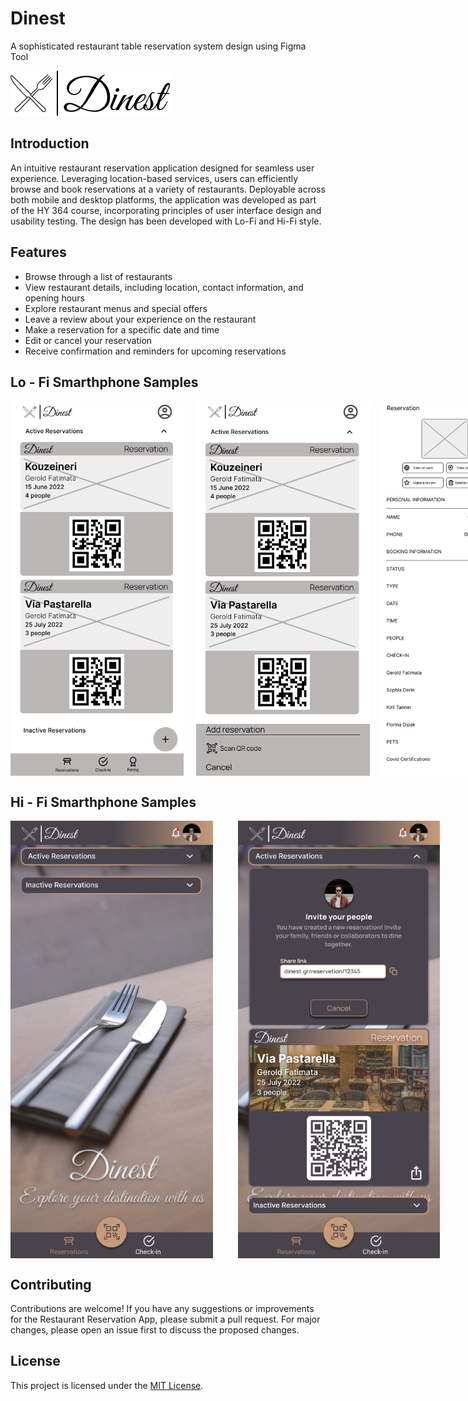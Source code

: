 # Dinest
A sophisticated restaurant table reservation system design using Figma Tool

![App Logo](Hi-Fi/Logo.png)

## Introduction

An intuitive restaurant reservation application designed for seamless user experience. Leveraging location-based services, users can efficiently browse and book reservations at a variety of restaurants. Deployable across both mobile and desktop platforms, the application was developed as part of the HY 364 course, incorporating principles of user interface design and usability testing. The design has been developed with Lo-Fi and Hi-Fi style.

## Features

- Browse through a list of restaurants
- View restaurant details, including location, contact information, and opening hours
- Explore restaurant menus and special offers
- Leave a review about your experience on the restaurant
- Make a reservation for a specific date and time
- Edit or cancel your reservation
- Receive confirmation and reminders for upcoming reservations


## Lo - Fi Smarthphone Samples
<div style="display: flex;  gap: 20px;">
    <img src="Lo-Fi\01_Mobile_Reservations.png" height="600" width="800">
    <img src="Lo-Fi\02_Mobile_Add_Reservation.png" height="600" width="800">
    <img src="Lo-Fi\03_Mobile_Reservation_Details.png" height="600" width="800">
    <img src="Lo-Fi\04_Mobile_QR_Scanner.png" height="600" width="800">
    <img src="Lo-Fi\05_Mobile_Quick_Booking.png" height="600" width="800">
    <img src="Lo-Fi\06_Mobile_Success_Booking.png" height="600" width="800">
</div>


## Hi - Fi Smarthphone Samples


<div style="display: flex;  gap: 40px;">
    <img src="Hi-Fi/01_mobile_homepage_reservations.png" height="700">
    <img src="Hi-Fi/02_mobile_homepage_active_reservations.png" height="700">
</div>


## Contributing

Contributions are welcome! If you have any suggestions or improvements for the Restaurant Reservation App, please submit a pull request. For major changes, please open an issue first to discuss the proposed changes.

## License

This project is licensed under the [MIT License](LICENSE).
